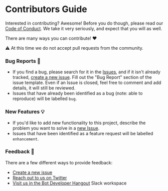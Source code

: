 # Contributors Guide

Interested in contributing? Awesome! Before you do though, please read our
[Code of Conduct](https://slackhq.github.io/code-of-conduct). We take it very seriously, and expect that you will as
well.

There are many ways you can contribute! :heart:

⚠️ At this time we do not accept pull requests from the community.

### Bug Reports :bug:
-  If you find a bug, please search for it in the [Issues](https://github.com/slackapi/slack-api-specs/issues), and if it isn't already tracked,
   [create a new issue](https://github.com/slackapi/slack-api-specs/issues/new). Fill out the "Bug Report" section of the issue template. Even if an Issue is closed, feel free to comment and add details, it will still
   be reviewed.
-  Issues that have already been identified as a bug (note: able to reproduce) will be labelled `bug`.

### New Features :bulb:
-  If you'd like to add new functionality to this project, describe the problem you want to solve in a [new Issue](https://github.com/slackapi/slack-api-specs/issues/new).
-  Issues that have been identified as a feature request will be labelled `enhancement`.

### Feedback :speech_balloon:
There are a few different ways to provide feedback:
- [Create a new issue](https://github.com/slackapi/slack-api-specs/issues/new)
- [Reach out to us on Twitter](https://twitter.com/slackapi)
- [Visit us in the Bot Developer Hangout](http://dev4slack.xoxco.com/) Slack workspace
